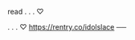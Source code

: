<picture>
  <source media="(prefers-color-scheme: dark)" srcset="https://64.media.tumblr.com/b2e03b592caf3cb9e03e1ffa6d05e3fb/113aae027868a3e7-13/s400x600/3b9752b82a3526bc6f037641e5c8719e322eb2a5.pnj">
  <source media="(prefers-color-scheme: darl)" srcset="https://64.media.tumblr.com/b2e03b592caf3cb9e03e1ffa6d05e3fb/113aae027868a3e7-13/s400x600/3b9752b82a3526bc6f037641e5c8719e322eb2a5.pnj">
  <img alt="" src="https://64.media.tumblr.com/b2e03b592caf3cb9e03e1ffa6d05e3fb/113aae027868a3e7-13/s400x600/3b9752b82a3526bc6f037641e5c8719e322eb2a5.pnj">
</picture>

read . . . ♡

. . . ♡ https://rentry.co/idolslace   ── ⠀ 

